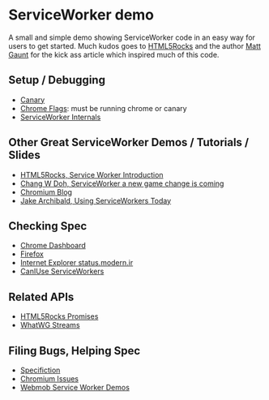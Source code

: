 # ServiceWorker demo

A small and simple demo showing ServiceWorker code in an easy way for users to get started. Much kudos goes to [HTML5Rocks](http://www.html5rocks.com/en/tutorials/service-worker/introduction/) and the author [Matt Gaunt](https://twitter.com/gauntface) for the kick ass article which inspired much of this code.

## Setup / Debugging

* [Canary](https://www.google.co.uk/chrome/browser/canary.html)
* [Chrome Flags](chrome://flags/): must be running chrome or canary
* [ServiceWorker Internals](chrome://inspect/#service-workers)

## Other Great ServiceWorker Demos / Tutorials / Slides

* [HTML5Rocks, Service Worker Introduction](http://www.html5rocks.com/en/tutorials/service-worker/introduction/)
* [Chang W Doh, ServiceWorker a new game change is coming](http://www.slideshare.net/cwdoh/serviceworker-new-game-changer-is-coming)
* [Chromium Blog](http://blog.chromium.org/2014/12/chrome-40-beta-powerful-offline-and.html)
* [Jake Archibald, Using ServiceWorkers Today](http://jakearchibald.com/2014/using-serviceworker-today/)

## Checking Spec

* [Chrome Dashboard](https://www.chromestatus.com/features)
* [Firefox]()
* [Internet Explorer status.modern.ir](https://status.modern.ie/)
* [CanIUse ServiceWorkers](http://caniuse.com/#feat=serviceworkers)

## Related APIs

* [HTML5Rocks Promises](http://www.html5rocks.com/en/tutorials/es6/promises/)
* [WhatWG Streams](https://streams.spec.whatwg.org/)

## Filing Bugs, Helping Spec

* [Specifiction](http://discourse.specifiction.org/)
* [Chromium Issues](https://code.google.com/p/chromium/issues/)
* [Webmob Service Worker Demos](https://github.com/w3c-webmob/ServiceWorkersDemos)
